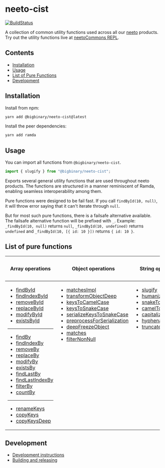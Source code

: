 # neeto-cist

[![BuildStatus](https://neeto-engineering.neetoci.com/badges/neeto-cist/workflows/default.svg)](https://neeto-engineering.neetoci.com/projects/neeto-cist)

A collection of common utility functions used across all our
[neeto](https://neeto.com) products. Try out the utility functions live at
[neetoCommons REPL](https://neeto-cist.neeto.com/).

## Contents
  - [Installation](#installation)
  - [Usage](#usage)
  - [List of Pure Functions](#list-of-pure-functions)
  - [Development](#development)

## Installation

Install from npm:

```bash
yarn add @bigbinary/neeto-cist@latest
```

Install the peer dependencies:

```bash
yarn add ramda
```

## Usage

You can import all functions from `@bigbinary/neeto-cist`.

```js
import { slugify } from "@bigbinary/neeto-cist";
```

Exports several general utility functions that are used throughout neeto
products. The functions are structured in a manner reminiscent of Ramda,
enabling seamless interoperability among them.

Pure functions were designed to be fail fast. If you call `findById(10, null)`,
it will throw error saying that it can't iterate through `null`.

But for most such pure functions, there is a failsafe alternative available. The
failsafe alternative function will be prefixed with `_`. Example:
`_findById(10, null)` returns `null`, `_findById(10, undefined)` returns
`undefined` and `_findById(10, [{ id: 10 }])` returns `{ id: 10 }`.

## List of pure functions

<table>
<thead>
<tr>
<th>

Array operations

</th>
<th>

Object operations

</th>
<th>

String operations

</th>
<th>

General utility functions

</th>
</tr>
</thead>
<tbody>
<tr>
<td style="vertical-align: top;">

- [findById](./arrays/findById.md)
- [findIndexById](./arrays/findIndexById.md)
- [removeById](./arrays/removeById.md)
- [replaceById](./arrays/replaceById.md)
- [modifyById](./arrays/modifyById.md)
- [existsById](./arrays/existsById.md)

---

- [findBy](./arrays/findBy.md)
- [findIndexBy](./arrays/findIndexBy.md)
- [removeBy](./arrays/removeBy.md)
- [replaceBy](./arrays/replaceBy.md)
- [modifyBy](./arrays/modifyBy.md)
- [existsBy](./arrays/existsBy.md)
- [findLastBy](./arrays/findLastBy.md)
- [findLastIndexBy](./arrays/findLastIndexBy.md)
- [filterBy](./arrays/filterBy.md)
- [countBy](./arrays/countBy.md)

---

- [renameKeys](./arrays/renameKeys.md)
- [copyKeys](./arrays/copyKeys.md)
- [copyKeysDeep](./arrays/copyKeysDeep.md)

</td>
<td  style="vertical-align: top;">

- [matchesImpl](./objects/matchesImpl.md)
- [transformObjectDeep](./objects/transformObjectDeep.md)
- [keysToCamelCase](./objects/keysToCamelCase.md)
- [keysToSnakeCase](./objects/keysToSnakeCase.md)
- [serializeKeysToSnakeCase](./objects/serializeKeysToSnakeCase.md)
- [preprocessForSerialization](./objects/preprocessForSerialization.md)
- [deepFreezeObject](./objects/deepFreezeObject.md)
- [matches](./objects/matches.md)
- [filterNonNull](./objects/filterNonNull.md)

</td>
<td  style="vertical-align: top;">

- [slugify](./strings/slugify.md)
- [humanize](./strings/humanize.md)
- [snakeToCamelCase](./strings/snakeToCamelCase.md)
- [camelToSnakeCase](./strings/camelToSnakeCase.md)
- [capitalize](./strings/capitalize.md)
- [hyphenate](./strings/hyphenate.md)
- [truncate](./strings/truncate.md)

</td>
<td  style="vertical-align: top;">

- [nullSafe](./general/nullSafe.md)
- [noop](./general/noop.md)
- [toLabelAndValue](./general/toLabelAndValue.md)
- [getRandomInt](./general/getRandomInt.md)
- [randomPick](./general/randomPick.md)
- [dynamicArray](./general/dynamicArray.md)
- [isNotEmpty](./general/isNotEmpty.md)
- [isNot (notEquals)](./general/isNot.md)
- [isNotPresent](./general/isNotPresent.md)
- [isPresent](./general/isPresent.md)
- [isNotEqualDeep (alias notEqualsDeep)](./general/isNotEqualDeep.md)
- [modifyWithImmer](./general/modifyWithImmer.md)
</td>
<tr>
</tbody>
</table>

## Development

- [Development instructions](./docs/general/development-instructions.md)
- [Building and releasing](./docs/general/building-and-releasing.md)
